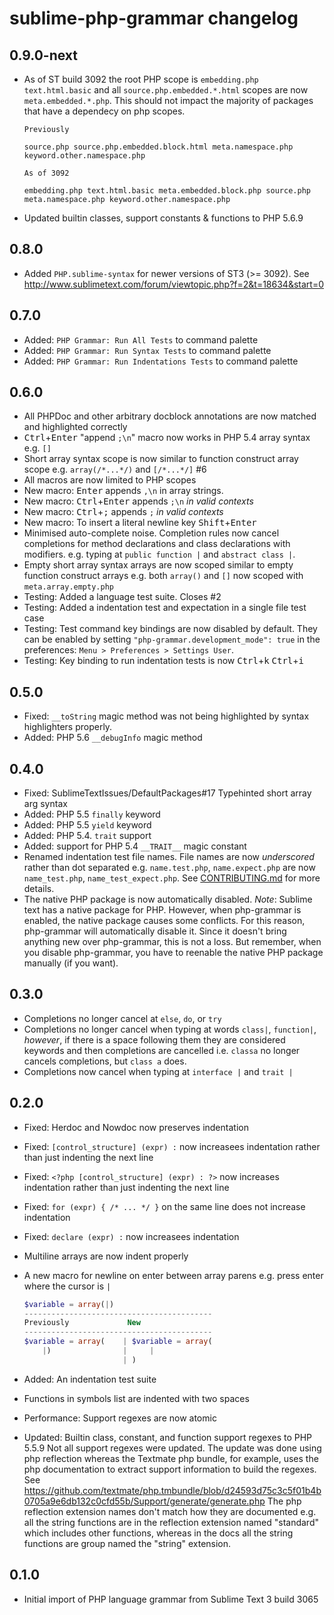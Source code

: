# sublime-php-grammar changelog

## 0.9.0-next

* As of ST build 3092 the root PHP scope is `embedding.php text.html.basic` and all `source.php.embedded.*.html` scopes are now `meta.embedded.*.php`. This should not impact the majority of packages that have a dependecy on php scopes.

    ```
    Previously

    source.php source.php.embedded.block.html meta.namespace.php keyword.other.namespace.php

    As of 3092

    embedding.php text.html.basic meta.embedded.block.php source.php meta.namespace.php keyword.other.namespace.php
    ```

* Updated builtin classes, support constants & functions to PHP 5.6.9

## 0.8.0

* Added `PHP.sublime-syntax` for newer versions of ST3 (>= 3092). See http://www.sublimetext.com/forum/viewtopic.php?f=2&t=18634&start=0

## 0.7.0

* Added: `PHP Grammar: Run All Tests` to command palette
* Added: `PHP Grammar: Run Syntax Tests` to command palette
* Added: `PHP Grammar: Run Indentations Tests` to command palette

## 0.6.0

* All PHPDoc and other arbitrary docblock annotations are now matched and highlighted correctly
* <kbd>Ctrl</kbd>+<kbd>Enter</kbd> "append `;\n`" macro now works in PHP 5.4 array syntax e.g. `[]`
* Short array syntax scope is now similar to function construct array scope e.g. `array(/*...*/)` and `[/*...*/]` #6
* All macros are now limited to PHP scopes
* New macro: <kbd>Enter</kbd> appends `,\n` in array strings.
* New macro: <kbd>Ctrl</kbd>+<kbd>Enter</kbd> appends `;\n` *in valid contexts*
* New macro: <kbd>Ctrl</kbd>+<kbd>;</kbd> appends `;` *in valid contexts*
* New macro: To insert a literal newline key <kbd>Shift</kbd>+<kbd>Enter</kbd>
* Minimised auto-complete noise. Completion rules now cancel completions for method declarations and class declarations with modifiers. e.g. typing at `public function |` and `abstract class |`.
* Empty short array syntax arrays are now scoped similar to empty function construct arrays e.g. both `array()` and `[]` now scoped with `meta.array.empty.php`
* Testing: Added a language test suite. Closes #2
* Testing: Added a indentation test and expectation in a single file test case
* Testing: Test command key bindings are now disabled by default. They can be enabled by setting `"php-grammar.development_mode": true` in the preferences: `Menu > Preferences > Settings User`.
* Testing: Key binding to run indentation tests is now <kbd>Ctrl</kbd>+<kbd>k</kbd> <kbd>Ctrl</kbd>+<kbd>i</kbd>

## 0.5.0

* Fixed: `__toString` magic method was not being highlighted by syntax highlighters properly.
* Added: PHP 5.6 `__debugInfo` magic method

## 0.4.0

* Fixed: SublimeTextIssues/DefaultPackages#17 Typehinted short array arg syntax
* Added: PHP 5.5 `finally` keyword
* Added: PHP 5.5 `yield` keyword
* Added: PHP 5.4. `trait` support
* Added: support for PHP 5.4 `__TRAIT__` magic constant
* Renamed indentation test file names. File names are now *underscored* rather than dot separated e.g. `name.test.php`, `name.expect.php` are now `name_test.php`, `name_test_expect.php`. See [CONTRIBUTING.md](CONTRIBUTING.md) for more details.
* The native PHP package is now automatically disabled. _Note_: Sublime text has a native package for PHP. However, when php-grammar is enabled, the native package causes some conflicts. For this reason, php-grammar will automatically disable it. Since it doesn't bring anything new over php-grammar, this is not a loss. But remember, when you disable php-grammar, you have to reenable the native PHP package manually (if you want).

## 0.3.0

* Completions no longer cancel at `else`, `do`, or `try`
* Completions no longer cancel when typing at words `class|`, `function|`, *however*, if there is a space following them they are considered keywords and then completions are cancelled i.e. `classa` no longer cancels completions, but `class a` does.
* Completions now cancel when typing at `interface |` and `trait |`

## 0.2.0

* Fixed: Herdoc and Nowdoc now preserves indentation
* Fixed: `[control_structure] (expr) :` now increasees indentation rather than just indenting the next line
* Fixed: `<?php [control_structure] (expr) : ?>` now increases indentation rather than just indenting the next line
* Fixed: `for (expr) { /* ... */ }` on the same line does not increase indentation
* Fixed: `declare (expr) :` now increasees indentation
* Multiline arrays are now indent properly
* A new macro for newline on enter between array parens e.g. press enter where the cursor is `|`

    ```php
    $variable = array(|)
    ------------------------------------------
    Previously             New
    ------------------------------------------
    $variable = array(    | $variable = array(
        |)                |     |
                          | )
    ```

* Added: An indentation test suite
* Functions in symbols list are indented with two spaces
* Performance: Support regexes are now atomic
* Updated: Builtin class, constant, and function support regexes to PHP 5.5.9
  Not all support regexes were updated.
  The update was done using php reflection whereas the Textmate php bundle, for example, uses the php documentation to extract support information to build the regexes. See https://github.com/textmate/php.tmbundle/blob/d24593d75c3c5f01b4b0705a9e6db132c0cfd55b/Support/generate/generate.php
  The php reflection extension names don't match how they are documented e.g. all the string functions are in the reflection extension named "standard" which includes other functions, whereas in the docs all the string functions are group named the "string" extension.

## 0.1.0

* Initial import of PHP language grammar from Sublime Text 3 build 3065
